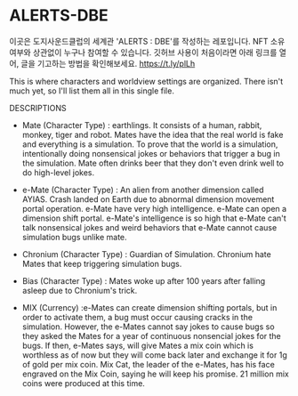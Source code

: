 # ALERTS-DBE

이곳은 도지사운드클럽의 세계관 'ALERTS : DBE'를 작성하는 레포입니다.
NFT 소유 여부와 상관없이 누구나 참여할 수 있습니다.
깃허브 사용이 처음이라면 아래 링크를 열어, 글을 기고하는 방법을 확인해보세요.
https://t.ly/plLh

This is where characters and worldview settings are organized.
There isn't much yet, so I'll list them all in this single file.

DESCRIPTIONS
- Mate (Character Type)
: earthlings. It consists of a human, rabbit, monkey, tiger and robot.
Mates have the idea that the real world is fake and everything is a simulation. 
To prove that the world is a simulation, intentionally doing nonsensical jokes or behaviors that trigger a bug in the simulation. 
Mate often drinks beer that they don't even drink well to do high-level jokes.


- e-Mate  (Character Type)
: An alien from another dimension called AYIAS.
Crash landed on Earth due to abnormal dimension movement portal operation.
e-Mate have very high intelligence.
e-Mate can open a dimension shift portal.
e-Mate's intelligence is so high that e-Mate can't talk nonsensical jokes and weird behaviors that e-Mate cannot cause simulation bugs unlike mate.


- Chronium (Character Type)
: Guardian of Simulation.
Chronium hate Mates that keep triggering simulation bugs.


- Bias  (Character Type)
: Mates woke up after 100 years after falling asleep due to Chronium's trick.

- MIX (Currency)
:e-Mates can create dimension shifting portals, but in order to activate them, a bug must occur causing cracks in the simulation. However, the e-Mates cannot say jokes to cause bugs so they asked the Mates for a year of continuous nonsencial jokes for the bugs. 
If then, e-Mates says, will give Mates a mix coin which is worthless as of now but they will come back later and exchange it for 1g of gold per mix coin. Mix Cat, the leader of the e-Mates, has his face engraved on the Mix Coin, saying he will keep his promise. 21 million mix coins were produced at this time.

